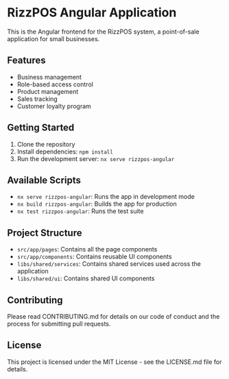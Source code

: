 # RizzPOS Angular Application

This is the Angular frontend for the RizzPOS system, a point-of-sale application for small businesses.

## Features

- Business management
- Role-based access control
- Product management
- Sales tracking
- Customer loyalty program

## Getting Started

1. Clone the repository
2. Install dependencies: `npm install`
3. Run the development server: `nx serve rizzpos-angular`

## Available Scripts

- `nx serve rizzpos-angular`: Runs the app in development mode
- `nx build rizzpos-angular`: Builds the app for production
- `nx test rizzpos-angular`: Runs the test suite

## Project Structure

- `src/app/pages`: Contains all the page components
- `src/app/components`: Contains reusable UI components
- `libs/shared/services`: Contains shared services used across the application
- `libs/shared/ui`: Contains shared UI components

## Contributing

Please read CONTRIBUTING.md for details on our code of conduct and the process for submitting pull requests.

## License

This project is licensed under the MIT License - see the LICENSE.md file for details.
